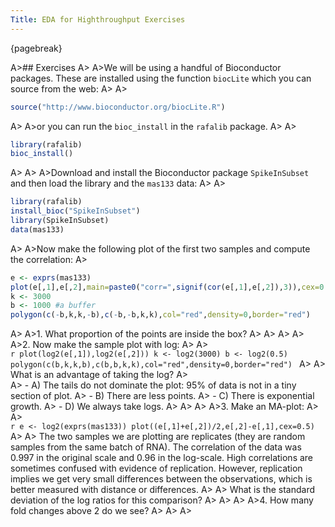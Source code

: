 ```yaml
---
Title: EDA for Highthroughput Exercises
---
```


{pagebreak} 

A>## Exercises
A>
A>We will be using a handful of Bioconductor packages. These are installed using the function `biocLite` which you can source from the web:
A>
A>
```r
source("http://www.bioconductor.org/biocLite.R")
```
A>
A>or you can run the `bioc_install` in the `rafalib` package.
A>
A>
```r
library(rafalib)
bioc_install()
```
A>
A>
A>Download and install the Bioconductor package `SpikeInSubset` and then load the library and the `mas133` data:
A>
A>
```r
library(rafalib)
install_bioc("SpikeInSubset")
library(SpikeInSubset)
data(mas133)
```
A>
A>Now make the following plot of the first two samples and compute the correlation:
A>
```r
e <- exprs(mas133)
plot(e[,1],e[,2],main=paste0("corr=",signif(cor(e[,1],e[,2]),3)),cex=0.5)
k <- 3000
b <- 1000 #a buffer
polygon(c(-b,k,k,-b),c(-b,-b,k,k),col="red",density=0,border="red")
```
A>
A>1. What proportion of the points are inside the box?
A>
A>
A>
A>
A>2. Now make the sample plot with log:
A>
A>    
    ```r
    plot(log2(e[,1]),log2(e[,2]))
    k <- log2(3000)
    b <- log2(0.5)
    polygon(c(b,k,k,b),c(b,b,k,k),col="red",density=0,border="red")
    ```
A>
A>    What is an advantage of taking the log?
A>    
A>    - A) The tails do not dominate the plot: 95% of data is not in a tiny section of plot.
A>    - B) There are less points.
A>    - C) There is exponential growth.
A>    - D) We always take logs.
A>
A>
A>
A>3. Make an MA-plot:
A>
A>    
    ```r
    e <- log2(exprs(mas133))
    plot((e[,1]+e[,2])/2,e[,2]-e[,1],cex=0.5)
    ```
A>
A>    The two samples we are plotting are replicates (they are random samples from the same batch of RNA). The correlation of the data was 0.997 in the original scale and 0.96 in the log-scale. High correlations are sometimes confused with evidence of replication. However, replication implies we get very small differences between the observations, which is better measured with distance or differences.
A>
A>    What is the standard deviation of the log ratios for this comparison? 
A>
A>
A>
A>4. How many fold changes above 2 do we see?
A>
A>
A>

